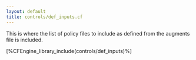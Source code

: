 ```yaml
---
layout: default
title: controls/def_inputs.cf
---
```


This is where the list of policy files to include as defined from the augments
file is included.

[%CFEngine_library_include(controls/def_inputs)%]
